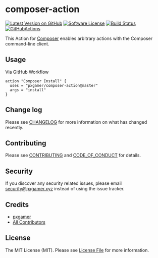 # composer-action

[![Latest Version on GitHub][ico-version]][link-github]
[![Software License][ico-license]](LICENSE.md)
[![Build Status][ico-travis]][link-travis]
[![GitHubActions](https://img.shields.io/badge/listed%20on-GitHubActions-blue.svg)](https://github-actions.netlify.com/composer)

This Action for [Composer][link-composer] enables arbitrary actions with the Composer command-line client.

## Usage

Via GitHub Workflow

```hcl
action "Composer Install" {
  uses = "pxgamer/composer-action@master"
  args = "install"
}
```

## Change log

Please see [CHANGELOG](CHANGELOG.md) for more information on what has changed recently.

## Contributing

Please see [CONTRIBUTING](.github/CONTRIBUTING.md) and [CODE_OF_CONDUCT](.github/CODE_OF_CONDUCT.md) for details.

## Security

If you discover any security related issues, please email security@pxgamer.xyz instead of using the issue tracker.

## Credits

- [pxgamer][link-author]
- [All Contributors][link-contributors]

## License

The MIT License (MIT). Please see [License File](LICENSE.md) for more information.

[ico-version]: https://img.shields.io/github/tag/pxgamer/composer-action.svg?style=flat-square
[ico-license]: https://img.shields.io/badge/license-MIT-brightgreen.svg?style=flat-square
[ico-travis]: https://img.shields.io/travis/pxgamer/composer-action/master.svg?style=flat-square

[link-composer]: https://getcomposer.org
[link-github]: https://github.com/pxgamer/composer-action/releases
[link-travis]: https://travis-ci.com/pxgamer/composer-action
[link-author]: https://github.com/pxgamer
[link-contributors]: ../../contributors
